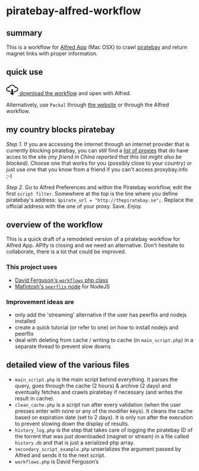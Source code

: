 piratebay-alfred-workflow
=========================

## summary
This is a workflow for [Alfred App](http://www.alfredapp.com/ "Alfred App official website") (Mac OSX) to crawl [piratebay](http://thepiratebay.se/ "the pirate bay") and return magnet links with proper information.

## quick use
[<img src="https://raw.githubusercontent.com/Sheraff/piratebay-alfred-workflow/master/github%20ressources/cloud-download.png"> download the workflow](https://github.com/Sheraff/piratebay-alfred-workflow/blob/master/Piratebay.alfredworkflow?raw=true "Piratebay.alfredworkflow") and open with Alfred.

Alternatively, use `Packal` through [the website](http://www.packal.org/workflow/piratebay "link to the workflow’s Packal page") or through the Alfred workflow.

## my country blocks piratebay
*Step 1.* If you are accessing the internet through an internet provider that is currently blocking piratebay, you can still find a [list of proxies](http://proxybay.info/ "proxies list") that do have acces to the site *(my friend in China reported that this list might also be blocked)*. Choose one that works for you (possibly close to your country) or just use one that you know from a friend if you can't access proxybay.info ;-)

*Step 2.* Go to Alfred Preferences and within the Piratebay workflow, edit the first `script filter`. Somewhere at the top is the line where you define piratebay's address: `$pirate_url = "http://thepiratebay.se";`. Replace the official address with the one of your proxy. Save. *Enjoy.*

## overview of the workflow
This is a quick draft of a remodeled version of a piratebay workflow for Alfred App. APIfy is closing and we need an alternative. Don't hesitate to collaborate, there is a lot that could be improved.

### This project uses
- [David Ferguson's `workflows` php class](http://dferg.us/workflows-class/ "Workflows Class")
- [Mafintosh's `peerflix` node](https://github.com/mafintosh/peerflix "peerflix on github") for NodeJS

### Improvement ideas are
- only add the 'streaming' alternative if the user has peerflix and nodejs installed
- create a quick tutorial (or refer to one) on how to install nodejs and peerflix
- deal with deleting from cache / writing to cache (in `main_script.php`) in a separate thread to prevent slow downs

## detailed view of the various files
- `main_script.php` is the main script behind everything. It parses the query, goes through the cache (2 hours) & archive (2 days) and eventually fetches and crawls piratebay if necessary (and writes the result in cache).
- `clean_cache.php` is a script run after every validation (when the user presses enter with none or any of the modifier keys). It cleans the cache based on expiration date (set to 2 days). It is only run after the execution to prevent slowing down the display of results.
- `history_log.php` is the step that takes care of logging the piratebay ID of the torrent that was just downloaded (magnet or stream) in a file called `history.db` and that is just a serialized php array.
- `secondary_script_example.php` unserializes the argument passed by Alfred and sends it to the next script.
- `workflows.php` is David Ferguson’s
